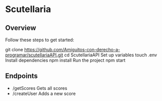 # Scutellaria
## Overview 
Follow these steps to get started:

git clone https://github.com/Amiguitos-con-derecho-a-programar/scutellariaAPI.git
cd ScutellariaAPI
Set up variables touch .env
Install dependencies npm install
Run the project npm start

## Endpoints
- /getScores Gets all scores
- /createUser Adds a new score

